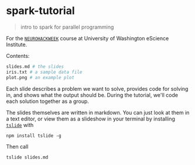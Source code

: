 # spark-tutorial

> intro to spark for parallel programming

For the [`NEUROHACKWEEK`](https://neurohackweek.github.io/nhw2016/) course at University of Washington eScience Institute.

Contents:

```python
slides.md # the slides
iris.txt # a sample data file
plot.png # an example plot
```

Each slide describes a problem we want to solve, provides code for solving in, and shows what the output should be. During the tutorial, we'll code each solution together as a group.

The slides themselves are written in markdown. You can just look at them in a text editor, or view them as a slideshow in your terminal by installing [`tslide`](https://github.com/dominictarr/tslide) with

```
npm install tslide -g
```

Then call

```
tslide slides.md
```